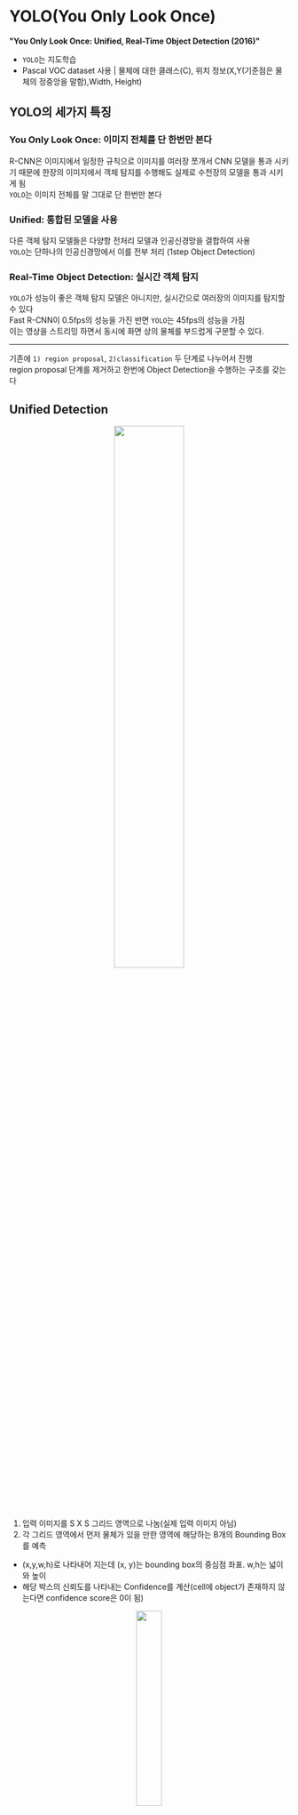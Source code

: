 # YOLO(You Only Look Once)
**"You Only Look Once: Unified, Real-Time Object Detection (2016)"**

- ```YOLO```는 지도학습
- Pascal VOC dataset 사용 | 물체에 대한 클래스(C), 위치 정보(X,Y(기준점은 물체의 정중앙을 말함),Width, Height)

## YOLO의 세가지 특징
### You Only Look Once: 이미지 전체를 단 한번만 본다  
R-CNN은 이미지에서 일정한 규칙으로 이미지를 여러장 쪼개서 CNN 모델을 통과 시키기 때문에 한장의 이미지에서 객체 탐지를 수행해도 실제로 수천장의 모델을 통과 시키게 됨  
```YOLO```는 이미지 전체를 말 그대로 단 한번만 본다

### Unified: 통합된 모델을 사용
다른 객체 탐지 모델들은 다양항 전처리 모델과 인공신경망을 결합하여 사용  
```YOLO```는 단하나의 인공신경망에서 이를 전부 처리 (1step Object Detection)

### Real-Time Object Detection: 실시간 객체 탐지
```YOLO```가 성능이 좋은 객체 탐지 모델은 아니지만, 실시간으로 여러장의 이미지를 탐지할 수 있다  
Fast R-CNN이 0.5fps의 성능을 가진 반면 ```YOLO```는 45fps의 성능을 가짐  
이는 영상을 스트리밍 하면서 동시에 화면 상의 물체를 부드럽게 구분할 수 있다.  

-------------------------------
기존에 ```1) region proposal```, ```2)classification``` 두 단계로 나누어서 진행  
region proposal 단계를 제거하고 한번에 Object Detection을 수행하는 구조를 갖는다  

## Unified Detection
  <p align="center"><img src="https://user-images.githubusercontent.com/72767245/103547275-8a526680-4ee7-11eb-918a-44e48e2d38fd.png" width = 50%></p>


 1. 입력 이미지를 S X S 그리드 영역으로 나눔(실제 입력 이미지 아님)
 2. 각 그리드 영역에서 먼저 물체가 있을 만한 영역에 해당하는 B개의 Bounding Box를 예측
  - (x,y,w,h)로 나타내어 지는데 (x, y)는 bounding box의 중심점 좌표. w,h는 넓이와 높이
  - 해당 박스의 신뢰도를 나타내는 Confidence를 계산(cell에 object가 존재하지 않는다면 confidence score은 0이 됨)
  <p align="center"><img src="https://user-images.githubusercontent.com/72767245/103531915-96c9c580-4ecd-11eb-949f-e85dc95b8529.png" width = 30%></p>
    
해당 그리드에 물체가 있을 확률 ```Pr(Object)``` 와 예측한 박스와 Ground Truth 박스와의 겹치는 영역을 비율로 나타내는 ```IoU``` 곱하여 계산


 3. 각각의 그리드마다 C개의 클래스에 대하여 해당 클래스일 확률(**Conditional Class Probability**)을 계산  
(기존의 Object Detection은 클래스 수 + 1(배경)을 넣어 Classification하지만 yolo는 불가능)  
<br>

<p align="center"><img src="https://user-images.githubusercontent.com/72767245/103534761-dd6dee80-4ed2-11eb-84df-c8300b273326.png" width = 30%></p>

- 예) 만약 x가 grid cell의 가장 왼쪽에 있다면 x=0, y가 grid cell 중간에 있다면 y=0.5
- 예) bbox의 width가 이미지 width의 절반이라면 w=0.5

![image](https://user-images.githubusercontent.com/72767245/103536453-e3190380-4ed5-11eb-9ae1-c5c06579f880.png)
